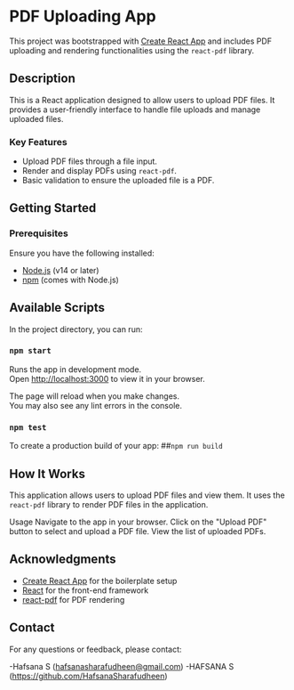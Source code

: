 # PDF Uploading App

This project was bootstrapped with [Create React App](https://github.com/HafsanaSharafudheen/pdfFileUploadApp.git) and includes PDF uploading and rendering functionalities using the `react-pdf` library.

## Description

This is a React application designed to allow users to upload PDF files. It provides a user-friendly interface to handle file uploads and manage uploaded files.

### Key Features

- Upload PDF files through a file input.
- Render and display PDFs using `react-pdf`.
- Basic validation to ensure the uploaded file is a PDF.


## Getting Started

### Prerequisites

Ensure you have the following installed:

- [Node.js](https://nodejs.org/) (v14 or later)
- [npm](https://www.npmjs.com/) (comes with Node.js)

## Available Scripts

In the project directory, you can run:

### `npm start`

Runs the app in development mode.\
Open [http://localhost:3000](http://localhost:3000) to view it in your browser.

The page will reload when you make changes.\
You may also see any lint errors in the console.

### `npm test`
To create a production build of your app:
##`npm run build`

## How It Works

This application allows users to upload PDF files and view them. It uses the `react-pdf` library to render PDF files in the application. 

Usage
Navigate to the app in your browser.
Click on the "Upload PDF" button to select and upload a PDF file.
View the list of uploaded PDFs.


## Acknowledgments

- [Create React App](https://create-react-app.dev/) for the boilerplate setup
- [React](https://reactjs.org/) for the front-end framework
- [react-pdf](https://github.com/wojtekmaj/react-pdf) for PDF rendering

## Contact

For any questions or feedback, please contact:

-Hafsana S (hafsanasharafudheen@gmail.com)
-HAFSANA S (https://github.com/HafsanaSharafudheen)
